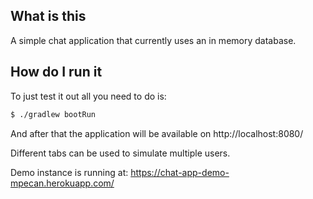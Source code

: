 ## What is this

A simple chat application that currently uses an in memory database.

## How do I run it

To just test it out all you need to do is:
```bash
$ ./gradlew bootRun
```

And after that the application will be available on http://localhost:8080/

Different tabs can be used to simulate multiple users.

Demo instance is running at: https://chat-app-demo-mpecan.herokuapp.com/
